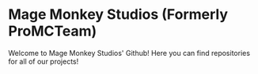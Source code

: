 # Mage Monkey Studios (Formerly ProMCTeam)

Welcome to Mage Monkey Studios' Github! Here you can find repositories for all of our projects!
